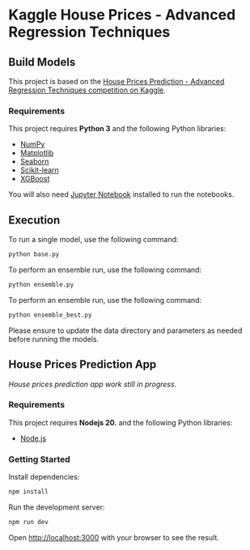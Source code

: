 # Kaggle House Prices - Advanced Regression Techniques

## Build Models

This project is based on the [House Prices Prediction - Advanced Regression Techniques competition on Kaggle](https://www.kaggle.com/competitions/house-prices-advanced-regression-techniques/overview).

### Requirements

This project requires **Python 3** and the following Python libraries:

- [NumPy](https://numpy.org/)
- [Matplotlib](https://matplotlib.org/)
- [Seaborn](https://seaborn.pydata.org/)
- [Scikit-learn](https://scikit-learn.org/stable/)
- [XGBoost](https://xgboost.readthedocs.io/en/stable/)

You will also need [Jupyter Notebook](https://jupyter.org/) installed to run the notebooks.

## Execution

To run a single model, use the following command: 

```bash
python base.py
```

To perform an ensemble run, use the following command:
```bash
python ensemble.py
```

To perform an ensemble run, use the following command:
```bash
python ensemble_best.py
```

Please ensure to update the data directory and parameters as needed before running the models.

## House Prices Prediction App

_House prices prediction app work still in progress._

### Requirements

This project requires **Nodejs 20.** and the following Python libraries:

- [Node.js](https://nodejs.org/en)

### Getting Started

Install dependencies:

```bash
npm install
```

Run the development server:

```bash
npm run dev
```

Open [http://localhost:3000](http://localhost:3000) with your browser to see the result.

